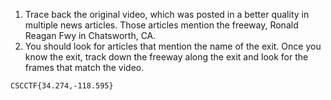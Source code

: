 1. Trace back the original video, which was posted in a better quality in multiple news articles. Those articles mention the freeway, Ronald Reagan Fwy in Chatsworth, CA.
2. You should look for articles that mention the name of the exit. Once you know the exit, track down the freeway along the exit and look for the frames that match the video.

`CSCCTF{34.274,-118.595}`
